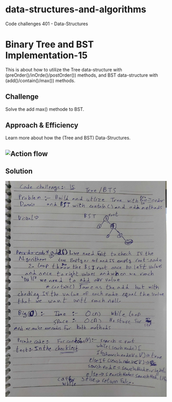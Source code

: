 # data-structures-and-algorithms
Code challenges 401 - Data-Structures

# Binary Tree and BST Implementation-15
This is about how to utilize the Tree data-structure with (preOrder()/inOrde()/postOrder()) methods, and BST data-structure with (add()/contain()/max()) methods.
## Challenge
Solve the add max() methode to BST.
## Approach & Efficiency
Learn more about how the (Tree and BST) Data-Structures.

## ![Action flow](https://github.com/Abdallah-401-advanced-javascript/data-structures-and-algorithms/pull/20/checks?check_run_id=748532367)

## Solution
![UML Diagram](../../assets/Binary-Tree-and-BST.jpg)
